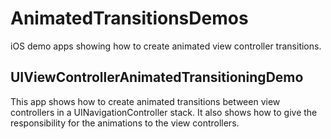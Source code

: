 # AnimatedTransitionsDemos
iOS demo apps showing how to create animated view controller transitions.

## UIViewControllerAnimatedTransitioningDemo

This app shows how to create animated transitions between view controllers in a UINavigationController stack. It also shows how to give the responsibility for the animations to the view controllers.

